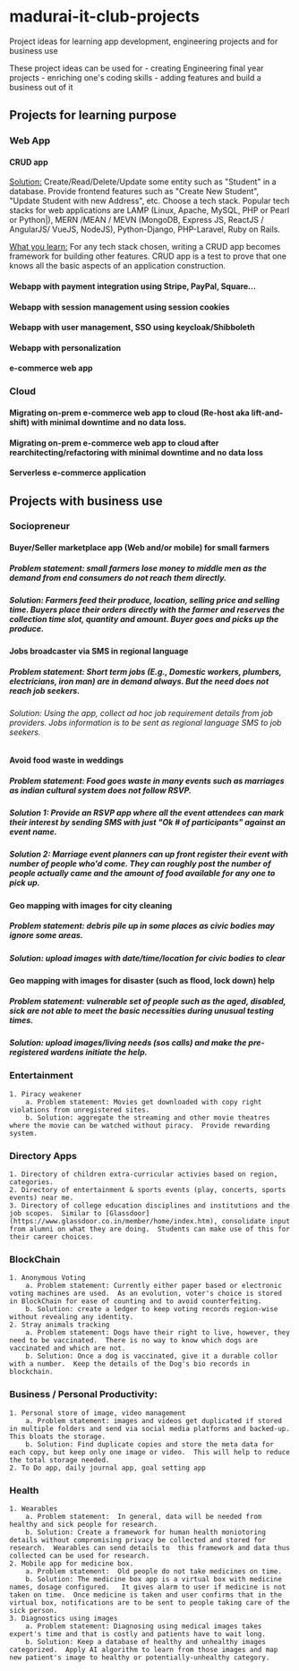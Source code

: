 # madurai-it-club-projects
Project ideas for learning app development, engineering projects and for business use

These project ideas can be used for 
	- creating Engineering final year projects 
	- enriching one's coding skills 
	- adding features and build a business out of it

## Projects for learning purpose
### Web App

#### CRUD app
<ins>Solution:</ins> Create/Read/Delete/Update some entity such as "Student" in a database.  Provide frontend features such as "Create New Student", "Update Student with new Address", etc. Choose a tech stack.  Popular tech stacks for web applications are LAMP (Linux, Apache, MySQL, PHP or Pearl or Python|), MERN /MEAN / MEVN (MongoDB, Express JS, ReactJS / AngularJS/ VueJS, NodeJS),  Python-Django,  PHP-Laravel, Ruby on Rails.  

<ins>What you learn:</ins> For any tech stack chosen, writing a CRUD app becomes framework for building other features.  CRUD app is a test to prove that one knows all the basic aspects of an application construction.

#### Webapp with payment integration using Stripe, PayPal, Square…
	
#### Webapp with session management using session cookies
#### Webapp with user management, SSO using keycloak/Shibboleth
#### Webapp with personalization
#### e-commerce web app

### Cloud
#### Migrating on-prem e-commerce web app to cloud (Re-host aka lift-and-shift) with minimal downtime and no data loss.
#### Migrating on-prem e-commerce web app to cloud after rearchitecting/refactoring with minimal downtime and no data loss
#### Serverless e-commerce application
	

## Projects with business use
	
### Sociopreneur
#### Buyer/Seller marketplace app (Web and/or mobile) for small farmers
##### Problem statement: small farmers lose money to middle men as the demand from end consumers do not reach them directly.
##### Solution:  Farmers feed their produce, location, selling price and selling time.  Buyers place their orders directly with the farmer and reserves the collection time slot, quantity and amount.  Buyer goes and picks up  the produce.

#### Jobs broadcaster via SMS in regional language
##### Problem statement:  Short term jobs (E.g., Domestic workers, plumbers, electricians, iron man) are in demand always.  But the need does not reach job seekers.
###### Solution:  Using the app, collect ad hoc job requirement details from job providers. Jobs information is to be sent as regional language SMS to job seekers. 

#### Avoid food waste in weddings
##### Problem statement: Food goes waste in many events such as marriages as indian cultural system does not follow RSVP.
##### Solution 1: Provide an RSVP app where all the event attendees can mark their interest by sending SMS with just "Ok # of participants" against an event name.
##### Solution 2: Marriage event  planners can up front register their event with number of people who'd come.  They can roughly post the number of people actually came and the amount of food available for any one to  pick up.	

#### Geo mapping with images for city cleaning
##### Problem statement: debris pile up in some places as civic bodies may ignore some areas.
##### Solution: upload images with date/time/location for civic bodies to clear

#### Geo mapping with images for disaster (such as flood, lock down) help
##### Problem statement: vulnerable set of people such as the aged, disabled, sick are not able to meet the basic necessities during unusual testing times.
##### Solution: upload images/living needs (sos calls) and make the pre-registered wardens initiate the help.
	 
 
### Entertainment
	1. Piracy weakener 
		a. Problem statement: Movies get downloaded with copy right violations from unregistered sites.
		b. Solution: aggregate the streaming and other movie theatres where the movie can be watched without piracy.  Provide rewarding system.

### Directory Apps
	1. Directory of children extra-curricular activies based on region, categories.
	2. Directory of entertainment & sports events (play, concerts, sports events) near me.
  	3. Directory of college education disciplines and institutions and the job scopes.  Similar to [Glassdoor](https://www.glassdoor.co.in/member/home/index.htm), consolidate input from alumni on what they are doing.  Students can make use of this for their career choices.

### BlockChain
	1. Anonymous Voting
		a. Problem statement: Currently either paper based or electronic voting machines are used.  As an evolution, voter's choice is stored in BlockChain for ease of counting and to avoid counterfeiting.
		b. Solution: create a ledger to keep voting records region-wise without revealing any identity.
	2. Stray animals tracking
		a. Problem statement: Dogs have their right to live, however, they need to be vaccinated.  There is no way to know which dogs are vaccinated and which are not.
		b. Solution: Once a dog is vaccinated, give it a durable collor with a number.  Keep the details of the Dog's bio records in blockchain.

### Business / Personal Productivity:
	1. Personal store of image, video management
		a. Problem statement: images and videos get duplicated if stored in multiple folders and send via social media platforms and backed-up.  This bloats the storage.
		b. Solution: Find duplicate copies and store the meta data for each copy, but keep only one image or video.  This will help to reduce the total storage needed.
	2. To Do app, daily journal app, goal setting app
	
### Health
	1. Wearables
		a. Problem statement:  In general, data will be needed from healthy and sick people for research.   
		b. Solution: Create a framework for human health moniotoring details without compromising privacy be collected and stored for research.  Wearables can send details to  this framework and data thus collected can be used for research.
	2. Mobile app for medicine box.  
		a. Problem statement:  Old people do not take medicines on time. 
		b. Solution: The medicine box app is a virtual box with medicine names, dosage configured.   It gives alarm to user if medicine is not taken on time.  Once medicine is taken and user confirms that in the virtual box, notifications are to be sent to people taking care of the sick person.
  	3. Diagnostics using images
		a. Problem statement: Diagnosing using medical images takes expert's time and that is costly and patients have to wait long.
		b. Solution: Keep a database of healthy and unhealthy images categorized.  Apply AI algorithm to learn from those images and map new patient's image to healthy or potentially-unhealthy category.

